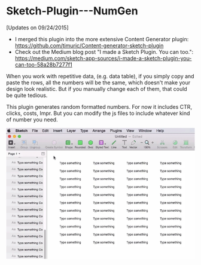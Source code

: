 # Sketch-Plugin---NumGen

[Updates on 09/24/2015] 
- I merged this plugin into the more extensive Content Generator plugin: https://github.com/timuric/Content-generator-sketch-plugin
- Check out the Medium blog post "I made a Sketch Plugin. You can too.": https://medium.com/sketch-app-sources/i-made-a-sketch-plugin-you-can-too-58a28b7277f1



When you work with repetitive data, (e.g. data table), if you simply copy and paste the rows, all the numbers will be the same, which doesn't make your design look realistic. But if you manually change each of them, that could be quite tedious.

This plugin generates random formatted numbers. For now it includes CTR, clicks, costs, Impr. But you can modify the js files to include whatever kind of number you need.

![alt tag](https://raw.githubusercontent.com/auxdesigner/Sketch-Plugin---NumGen/master/demo.gif)
